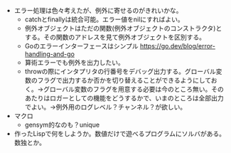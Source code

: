 - エラー処理は色々考えたが、例外に寄せるのがきれいかな。
  - catchとfinallyは統合可能。エラー値をnilにすればよい。
  - 例外オブジェクトはただの関数(例外オブジェクトのコンストラクタ)とする。その関数のアドレスを見て例外オブジェクトを区別する。
  - Goのエラーインターフェースはシンプル https://go.dev/blog/error-handling-and-go
  - 算術エラーでも例外を出力したい。
  - throwの際にインタプリタの行番号をデバッグ出力する。グローバル変数のフラグで出力するか否かを切り替えることができるようにしておく。->グローバル変数のフラグを用意する必要は今のところ無い。そのあたりはロガーとしての機能をどうするかで、いまのところは全部出力でよい。->例外用のログレベル？チャンネル？が欲しい。
- マクロ
  - gensym的なのも？unique
- 作ったLispで何をしようか。数値だけで遊べるプログラムにソルバがある。数独とか。
